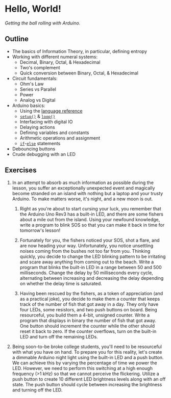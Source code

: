 # Hello, World!

*Getting the ball rolling with Arduino.*

## Outline

- The basics of Information Theory, in particular, defining entropy
- Working with different numeral systems:
  - Decimal, Binary, Octal, & Hexadecimal
  - Two's complement
  - Quick conversion between Binary, Octal, & Hexadecimal
- Circuit fundamentals:
  - Ohm's Law
  - Series vs Parallel
  - Power
  - Analog vs Digital
- Arduino basics:
  - Using the [language reference]
  - [`setup()`] & [`loop()`]
  - Interfacing with digital IO
  - Delaying actions
  - Defining variables and constants
  - Arithmetic operations and assignment
  - [`if`]-[`else`] statements
- Debouncing buttons
- Crude debugging with an LED

## Exercises

1. In an attempt to absorb as much information as possible during the lesson, you suffer an exceptionally unexpected event and magically become stranded on an island with nothing but a laptop and your trusty Arduino.
   To make matters worse, it's night, and a new moon is out.

   1. Right as you're about to start cursing your luck, you remember that the Arduino Uno Rev3 has a built-in LED, and there are some fishers about a mile out from the island.
      Using your newfound knowledge, write a program to blink SOS so that you can make it back in time for tomorrow's lesson!

   2. Fortunately for you, the fishers noticed your SOS, shot a flare, and are now heading your way.
      Unfortunately, you notice unsettling noises coming from the bushes not too far from you.
      Thinking quickly, you decide to change the LED blinking pattern to be irritating and scare away anything from coming out to the beach.
      Write a program that blinks the built-in LED in a range between 50 and 500 milliseconds.
      Change the delay by 50 milliseconds every cycle, alternating between increasing and decreasing the delay depending on whether the delay time is saturated.

   3. Having been rescued by the fishers, as a token of appreciation (and as a practical joke), you decide to make them a counter that keeps track of the number of fish that got away in a day.
      They only have four LEDs, some resistors, and two push buttons on board.
      Being resourceful, you build them a 4-bit, unsigned counter.
      Write a program that displays in binary the number of fish that got away.
      One button should increment the counter while the other should reset it back to zero.
      If the counter overflows, turn on the built-in LED and turn off the remaining LEDs.

2. Being soon-to-be broke college students, you'll need to be resourceful with what you have on hand.
   To prepare you for this reality, let's create a dimmable Arduino night light using the built-in LED and a push button.
   We can achieve this by varying the percentage of time we power the LED.
   However, we need to perform this switching at a high enough frequency (>1 kHz) so that we cannot perceive the flickering.
   Utilize a push button to create 10 different LED brightness levels along with an off state.
   The push button should cycle between increasing the brightness and turning off the LED.

[language reference]: https://docs.arduino.cc/language-reference/
[`else`]: https://docs.arduino.cc/language-reference/en/structure/control-structure/else/
[`if`]: https://docs.arduino.cc/language-reference/en/structure/control-structure/if/
[`loop()`]: https://docs.arduino.cc/language-reference/en/structure/sketch/loop/
[`setup()`]: https://docs.arduino.cc/language-reference/en/structure/sketch/setup/
